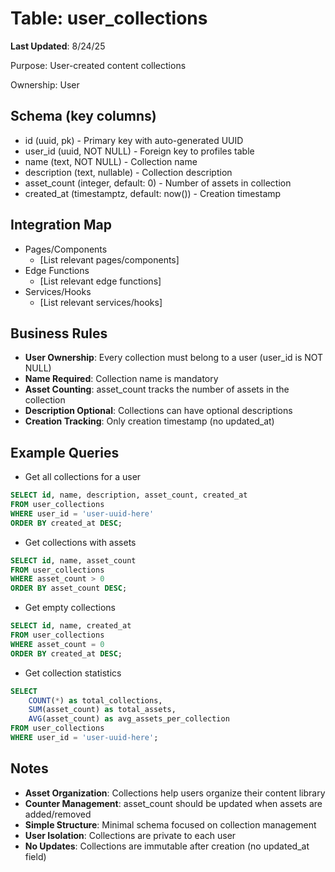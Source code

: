 # Table: user_collections

**Last Updated**: 8/24/25

Purpose: User-created content collections

Ownership: User

## Schema (key columns)
- id (uuid, pk) - Primary key with auto-generated UUID
- user_id (uuid, NOT NULL) - Foreign key to profiles table
- name (text, NOT NULL) - Collection name
- description (text, nullable) - Collection description
- asset_count (integer, default: 0) - Number of assets in collection
- created_at (timestamptz, default: now()) - Creation timestamp

## Integration Map
- Pages/Components
  - [List relevant pages/components]
- Edge Functions
  - [List relevant edge functions]
- Services/Hooks
  - [List relevant services/hooks]

## Business Rules
- **User Ownership**: Every collection must belong to a user (user_id is NOT NULL)
- **Name Required**: Collection name is mandatory
- **Asset Counting**: asset_count tracks the number of assets in the collection
- **Description Optional**: Collections can have optional descriptions
- **Creation Tracking**: Only creation timestamp (no updated_at)

## Example Queries
- Get all collections for a user
```sql
SELECT id, name, description, asset_count, created_at
FROM user_collections 
WHERE user_id = 'user-uuid-here'
ORDER BY created_at DESC;
```

- Get collections with assets
```sql
SELECT id, name, asset_count
FROM user_collections 
WHERE asset_count > 0
ORDER BY asset_count DESC;
```

- Get empty collections
```sql
SELECT id, name, created_at
FROM user_collections 
WHERE asset_count = 0
ORDER BY created_at DESC;
```

- Get collection statistics
```sql
SELECT 
    COUNT(*) as total_collections,
    SUM(asset_count) as total_assets,
    AVG(asset_count) as avg_assets_per_collection
FROM user_collections 
WHERE user_id = 'user-uuid-here';
```

## Notes
- **Asset Organization**: Collections help users organize their content library
- **Counter Management**: asset_count should be updated when assets are added/removed
- **Simple Structure**: Minimal schema focused on collection management
- **User Isolation**: Collections are private to each user
- **No Updates**: Collections are immutable after creation (no updated_at field)
